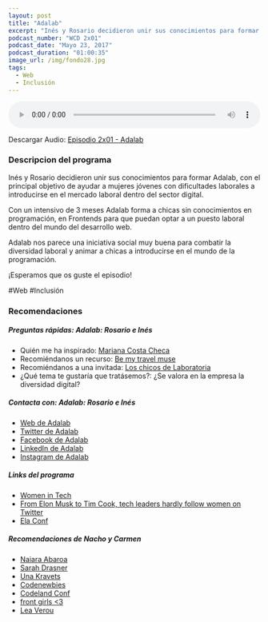 ```yaml
---
layout: post
title: "Adalab"
excerpt: "Inés y Rosario decidieron unir sus conocimientos para formar Adalab, con el objetivo de ayudar a mujeres con dificultades a introducirse en sector del desarrollo"
podcast_number: "WCD 2x01"
podcast_date: "Mayo 23, 2017"
podcast_duration: "01:00:35"
image_url: /img/fondo28.jpg
tags: 
  - Web
  - Inclusión
---
```


<audio src="http://www.podtrac.com/pts/redirect.mp3/archive.org/download/WCD-2x01/WeCodeSign%202x01%20-%20Adalab.mp3" preload="auto" controls style="width: 100%;">
  <p>Tu navegador no implementa el elemento audio</p>
</audio>

<p>Descargar Audio: <a href="http://www.podtrac.com/pts/redirect.mp3/archive.org/download/WCD-2x01/WeCodeSign%202x01%20-%20Adalab.mp3" title="Botón derecho del ratón, luego guardar enlace como...">Episodio 2x01 - Adalab</a></p>

<h3 class="post-title  post-heading">Descripcion del programa</h3>

Inés y Rosario decidieron unir sus conocimientos para formar Adalab, con el principal objetivo de ayudar a mujeres jóvenes con dificultades laborales a introducirse en el mercado laboral dentro del sector digital.

Con un intensivo de 3 meses Adalab forma a chicas sin conocimientos en programación, en Frontends para que puedan optar a un puesto laboral dentro del mundo del desarrollo web.

Adalab nos parece una iniciativa social muy buena para combatir la diversidad laboral y animar a chicas a introducirse en el mundo de la programación.

¡Esperamos que os guste el episodio!
 
<div class="rule"></div>

#Web #Inclusión

<div class="rule"></div>

<h3 class="post-title  post-heading">Recomendaciones</h3>

##### Preguntas rápidas: Adalab: Rosario e Inés

<ul>
  <li class="recomendacion"><span>Quién me ha inspirado: </span><a href="http://laboratoria.la/team/profile/mariana-costa-checa1/">Mariana Costa Checa</a></li>
  <li class="recomendacion"><span>Recomiéndanos un recurso: </span><a href="https://www.bemytravelmuse.com/">Be my travel muse</a></li>
  <li class="recomendacion"><span>Recomiéndanos a una invitada: </span><a href="http://laboratoria.la/team/">Los chicos de Laboratoria</a></li>
  <li class="recomendacion"><span>¿Qué tema te gustaría que tratásemos?: </span>¿Se valora en la empresa la diversidad digital?</li>
</ul>

##### Contacta con: Adalab: Rosario e Inés

<ul>
  <li class="recomendacion"><a href="http://adalab.es/">Web de Adalab</a></li>
  <li class="recomendacion"><a href="https://twitter.com/AdaLab_Digital">Twitter de Adalab</a></li>
  <li class="recomendacion"><a href="https://www.facebook.com/AdaLabDigital/">Facebook de Adalab</a></li>
  <li class="recomendacion"><a href="https://www.linkedin.com/company-beta/15178940/">LinkedIn de Adalab</a></li>
  <li class="recomendacion"><a href="https://www.instagram.com/adalab_digital/">Instagram de Adalab</a></li>
</ul>

##### Links del programa

<ul>
  <li class="recomendacion"><a href="http://www.spreaker.com/user/9175618/women-in-tech_1">Women in Tech</a></li>
  <li class="recomendacion"><a href="https://www.theguardian.com/technology/2016/oct/04/twitter-women-gender-elon-musk-tim-cook">From Elon Musk to Tim Cook, tech leaders hardly follow women on Twitter</a></li>
  <li class="recomendacion"><a href="https://twitter.com/elaconf/status/783037944533704704">Ela Conf</a></li>
</ul>

##### Recomendaciones de Nacho y Carmen

<ul>
  <li class="recomendacion"><a href="https://twitter.com/nabaroa">Naiara Abaroa</a></li>
  <li class="recomendacion"><a href="https://sarahdrasnerdesign.com/">Sarah Drasner</a></li>
  <li class="recomendacion"><a href="https://twitter.com/una">Una Kravets</a></li>
  <li class="recomendacion"><a href="https://twitter.com/Codenewbies">Codenewbies</a></li>
  <li class="recomendacion"><a href="http://codelandconf.com/">Codeland Conf</a></li>
  <li class="recomendacion"><a href="http://frontgirls.io/">front girls <3</a></li>
  <li class="recomendacion"><a href="http://lea.verou.me/">Lea Verou</a></li>
</ul>
